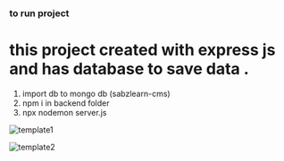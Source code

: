 ### to run project
# this project created with express js and has database to save data .

1) import db to mongo db (sabzlearn-cms)
2) npm i  in backend folder
3) npx nodemon server.js


![template1](https://github.com/alirezatalebizadeh/cms-with-backend-express-js-/assets/104105725/76bde698-76d1-4063-ba89-f6b7d02f0d72)

![template2](https://github.com/alirezatalebizadeh/cms-with-backend-express-js-/assets/104105725/06b434ae-739f-4d6b-9341-b5e9e2e0161b)



